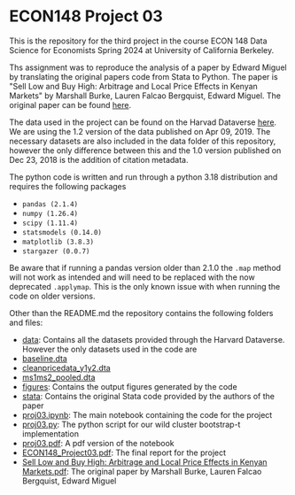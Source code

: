 # ECON148 Project 03
This is the repository for the third project in the course ECON 148 Data Science for Economists Spring 2024 at University of California Berkeley.

Ths assignment was to reproduce the analysis of a paper by Edward Miguel by translating the original papers code from Stata to Python. The paper is "Sell Low and Buy High: Arbitrage and Local Price Effects in Kenyan Markets" by Marshall Burke, Lauren Falcao Bergquist, Edward Miguel. The original paper can be found [here](https://economics.harvard.edu/files/economics/files/ms29141.pdf).

The data used in the project can be found on the Harvad Dataverse [here](https://dataverse.harvard.edu/dataset.xhtml?persistentId=doi:10.7910/DVN/C8UMQP). We are using the 1.2 version of the data published on Apr 09, 2019. The necessary datasets are also included in the data folder of this repository, however the only difference between this and the 1.0 version published on Dec 23, 2018 is the addition of citation metadata.

The python code is written and run through a python 3.18 distribution and requires the following packages

- ```pandas (2.1.4)```
- ```numpy (1.26.4)```
- ```scipy (1.11.4)```
- ```statsmodels (0.14.0)```
- ```matplotlib (3.8.3)```
- ```stargazer (0.0.7)```

Be aware that if running a pandas version older than 2.1.0 the `.map` method will not work as intended and will need to be replaced with the now deprecated `.applymap`. This is the only known issue with when running the code on older versions.

Other than the README.md the repository contains the following folders and files:

- [data](data): Contains all the datasets provided through the Harvard Dataverse. However the only datasets used in the code are
 - [baseline.dta](data/baseline.dta)
 - [cleanpricedata_y1y2.dta](data/cleanPriceData_Y1Y2.dta)
 - [ms1ms2_pooled.dta](data/MS1MS2_pooled.dta)
- [figures](figures): Contains the output figures generated by the code
- [stata](stata): Contains the original Stata code provided by the authors of the paper
- [proj03.ipynb](proj03.ipynb): The main notebook containing the code for the project
- [proj03.py](proj03.py): The python script for our wild cluster bootstrap-t implementation
- [proj03.pdf](proj03.pdf): A pdf version of the notebook
- [ECON148_Project03.pdf](ECON148_Project03.pdf): The final report for the project
- [Sell Low and Buy High: Arbitrage and Local Price Effects in Kenyan Markets.pdf](Sell%20Low%20and%20Buy%20High%3A%20Arbitrage%20and%20Local%20Price%20Effects%20in%20Kenyan%20Markets.pdf): The original paper by Marshall Burke, Lauren Falcao Bergquist, Edward Miguel
